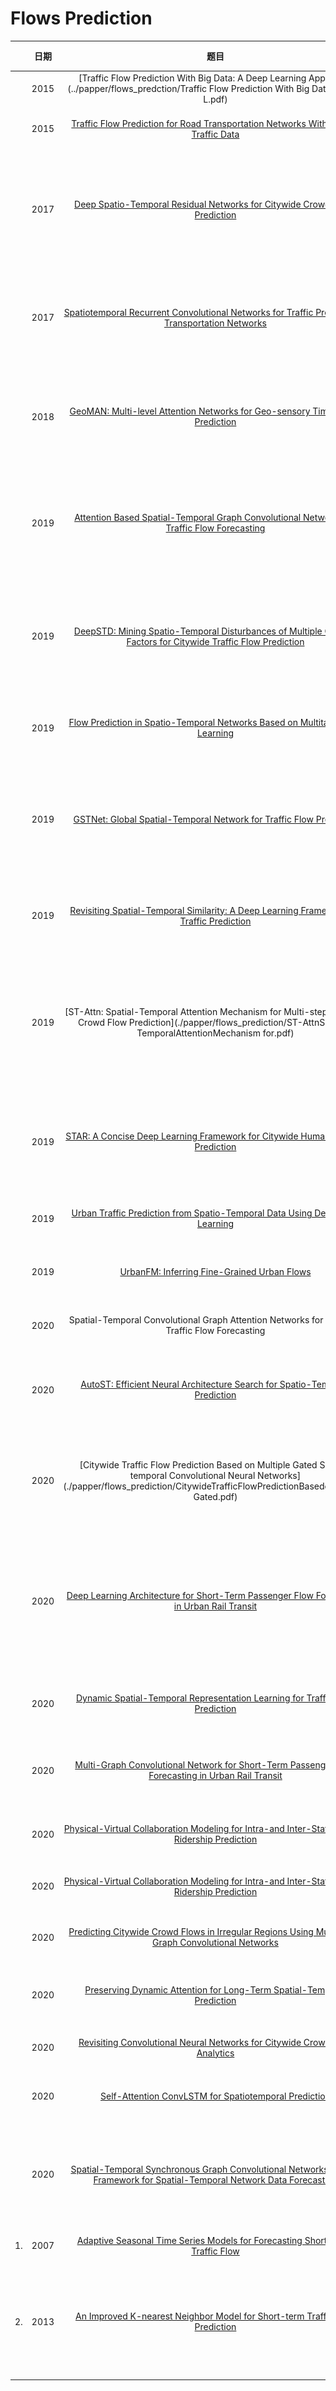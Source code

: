 # Flows Prediction


|      | 日期 |                             题目                             |              作者              |                             来源                             | 模型                                                         | 亮点 |
| ---- | :--: | :----------------------------------------------------------: | :----------------------------: | :----------------------------------------------------------: | ------------------------------------------------------------ | ---- |
|      | 2015 | [Traffic Flow Prediction With Big Data: A Deep Learning Approach](..\/papper\/flows_predction\/Traffic Flow Prediction With Big Data A Deep L.pdf) |    Yisheng Lv, Yanjie Duan     |                                                              |                                                              |      |
|      | 2015 | [Traffic Flow Prediction for Road Transportation Networks With Limited Traffic Data](..\/papper\/flows_prediction\/TITS.2014.2337238.pdf) | Afshin Abadi, Tooraj Rajabioun |                                                              |                                                              |      |
|      | 2017 | [Deep Spatio-Temporal Residual Networks for Citywide Crowd Flows Prediction](..\/papper\/flows_prediction\/Deep-Spatio-Temporal-Residual-Networks-for-Citywide-Crowd-Flows-Prediction.pdf) |        J Zhang，Y Zheng        |                                                              | ![image-20210418142137212](../model/flows_prediction/ST-ResNet.png) |      |
|      | 2017 | [Spatiotemporal Recurrent Convolutional Networks for Traffic Prediction in Transportation Networks](..\/papper\/flows_prediction\/SpatiotemporalRecurrentConvolutionalNetworks.pdf) |     Haiyang Yu, Zhihai Wu      |                                                              | ![SRCNs](../model/flows_prediction/SRCNs.png)                |      |
|      | 2018 | [GeoMAN: Multi-level Attention Networks for Geo-sensory Time Series Prediction](..\/papper\/flows_prediction\/0476.pdf) |    Yuxuan Liang, Songyu Ke     |                           IJCAI-18                           | ![GeoMAN](..\/model\/flows_prediction\/GeoMAN.png)           |      |
|      | 2019 | [Attention Based Spatial-Temporal Graph Convolutional Networks for Traffic Flow Forecasting](..\/papper\/flows_prediction\/3881-ArticleText-6940-1-10-20190702.pdf) |   Shengnan Guo，Youfang Lin    |                                                              | ![ASTGCN](..\/model\/flows_prediction\/ASTGCN.png)           |      |
|      | 2019 | [DeepSTD: Mining Spatio-Temporal Disturbances of Multiple Context Factors for Citywide Traffic Flow Prediction](..\/papper\/flows_prediction\/TITS2932785-proof2.pdf) |                                |                                                              | ![DeepSTD](..\/model\/flows_prediction\/DeepSTD.png)         |      |
|      | 2019 | [Flow Prediction in Spatio-Temporal Networks Based on Multitask Deep Learning](..\/papper\/flows_prediction\/FlowPredictioninSpatio-TemporalNetworks.pdf) |        J Zhang，Y Zheng        |                                                              | ![MDL](..\/model\/flows_prediction\/MDL.png)                 |      |
|      | 2019 | [GSTNet: Global Spatial-Temporal Network for Traffic Flow Prediction](.\/papper\/flows_prediction\/0317.pdf) |      Shen Fang , Qi Zhang      |                                                              | ![GSTNet](..\/model\/flows_prediction\/GSTNet.png)           |      |
|      | 2019 | [Revisiting Spatial-Temporal Similarity: A Deep Learning Framework for Traffic Prediction](.\/papper\/flows_prediction\/RevisitingSpatial-TemporalSimilarity.pdf) |   Huaxiu Yao, Xianfeng Tang    |                           AAAI-19                            | ![STDN](..\/model\/flows_prediction\/STDN.png)               |      |
|      | 2019 | [ST-Attn: Spatial-Temporal Attention Mechanism for Multi-step Citywide Crowd Flow Prediction](.\/papper\/flows_prediction\/ST-AttnSpatial-TemporalAttentionMechanism for.pdf) |     Yirong Zhou, Hao Chen      | 2019 International Conference on Data Mining Workshops (ICDMW） | ![MsCCFP](..\/model\/flows_prediction\/MsCCFP.png)           |      |
|      | 2019 | [STAR: A Concise Deep Learning Framework for Citywide Human Mobility Prediction](.\/papper\/flows_prediction\/starmdm19.pdf) |     Hongnian Wang, Han Su      | 2019 20th IEEE International Conference on Mobile Data Management (MDM) | ![STAR](..\/model\/flows_prediction\/STAR.png)               |      |
|      | 2019 | [Urban Traffic Prediction from Spatio-Temporal Data Using Deep Meta Learning](.\/papper\/flows_prediction\/UrbanTrafficPredictionfromSpatio-TemporalDataUsingDeepMetaLearning.pdf) |    Zheyi Pan, Yuxuan Liang     |                                                              | ![ST-MetaNet](..\/model\/flows_prediction\/ST-MetaNet.png)   |      |
|      | 2019 | [UrbanFM: Inferring Fine-Grained Urban Flows](.\/papper\/flows_prediction\/UrbanFMInferringFineGrainedUrbanFlows.pdf) |    Yuxuan Liang, Kun Ouyang    |                                                              | ![UrbanFM](..\/model\/flows_prediction\/UrbanFM.png)         |      |
|      | 2020 | Spatial-Temporal Convolutional Graph Attention Networks for Citywide Traffic Flow Forecasting |    Xiyue Zhang, Chao Huang     |                                                              | ![framework]()                                               |      |
|      | 2020 | [AutoST: Efficient Neural Architecture Search for Spatio-Temporal Prediction](.\/papper\/flows_prediction\/AutoSTEfficientNeuralArchitectureSearchfor.pdf) |      Ting Li, Junbo Zhang      |                                                              | ![AutoST](..\/model\/flows_prediction\/AutoST.png)           |      |
|      | 2020 | [Citywide Traffic Flow Prediction Based on Multiple Gated Spatio-temporal Convolutional Neural Networks](.\/papper\/flows_prediction\/CitywideTrafficFlowPredictionBasedonMultiple Gated.pdf) |          C Chen，K Li          |                                                              | ![MGSTC](..\/model\/flows_prediction\/MGSTC.png)             |      |
|      | 2020 | [Deep Learning Architecture for Short-Term Passenger Flow Forecasting in Urban Rail Transit](.\/papper\/flows_prediction\/TITS.2020.3000761.pdf) |    Jinlei Zhang, Feng Chen     |                                                              | ![ResLSTM](..\/model\/flows_prediction\/ResLSTM.png)         |      |
|      | 2020 | [Dynamic Spatial-Temporal Representation Learning for Traffic Flow Prediction](p.\/papper\/flows_prediction\/1909.02902.pdf) |    Lingbo Liu, Jiajie Zhen     |        [Github](https://github.com/liulingbo918/ATFM)        | ![SPN](..\/model\/flows_prediction\/SPN.png)                 |      |
|      | 2020 | [Multi-Graph Convolutional Network for Short-Term Passenger Flow Forecasting in Urban Rail Transit](.\/papper\/flows_prediction\/Multi-GraphConvolutionalNetworkforShort-TermPassengerFlowForecasting.pdf) |    Jinlei Zhang, Feng Chen     |                                                              | ![10.1049/iet-its.2019.0873](..\/model\/flows_prediction\/20210418145535.png) |      |
|      | 2020 | [Physical-Virtual Collaboration Modeling for Intra-and Inter-Station Metro Ridership Prediction](.\/papper\/flows_prediction\/Physical-VirtualCollaborationModelingfor.pdf) |    Lingbo Liu, Jingwen Chen    |                                                              | ![PVCGN](..\/model\/flows_prediction\/PVCGN.png)             |      |
|      | 2020 | [Physical-Virtual Collaboration Modeling for Intra-and Inter-Station Metro Ridership Prediction](.\/papper\/flows_prediction\/Physical-VirtualCollaborationModelingfor.pdf) |    Lingbo Liu, Jingwen Chen    |        [Github](https://github.com/HCPLab-SYSU/PVCGN)        |                                                              |      |
|      | 2020 | [Predicting Citywide Crowd Flows in Irregular Regions Using Multi-View Graph Convolutional Networks](.\/papper\/flows_prediction\/1903.07789.pdf) |    Junkai Sun, Junbo Zhang     |                                                              | ![Multi-view deep learning framework](..\/model\/flows_prediction\/Multi-view deep learning framework.png) |      |
|      | 2020 | [Preserving Dynamic Attention for Long-Term Spatial-Temporal Prediction](.\/papper\/flows_prediction\/2006.08849.pdf) |    Haoxing Lin, Weijia Jia     |                         SIGKDD 2020                          | ![DSAN](..\/model\/flows_prediction\/DSAN.png)               |      |
|      | 2020 | [Revisiting Convolutional Neural Networks for Citywide Crowd Flow Analytics](.\/papper\/flows_prediction\/RevisitingConvolutionalNeuralNetworksfor.pdf) |    Yuxuan Liang, Kun Ouyang    |                                                              |                                                              |      |
|      | 2020 | [Self-Attention ConvLSTM for Spatiotemporal Prediction](.\/papper\/flows_prediction\/6819-ArticleText-10048-1-10-20200524.pdf) |     Zhihui Lin, Maomao Li      |                           AAAI-20                            | ![self_attention](..\/model\/flows_prediction\/self_attention.png) |      |
|      | 2020 | [Spatial-Temporal Synchronous Graph Convolutional Networks: A New Framework for Spatial-Temporal Network Data Forecasting](.\/papper\/flowsprediction\/5438-ArticleText-8663-1-10-20200511.pdf) |     Chao Song, Youfang Lin     |                                                              | ![STSGCM](..\/model\/flows_prediction\/STSGCM.png)           |      |
| 1.   | 2007 | [Adaptive Seasonal Time Series Models for Forecasting Short-Term Traffic Flow](.\/papper\/flows_prediction\/AdaptiveSeasonalTimeSeriesModelsTRR2024.pdf) |     S Shekhar，B Williams      |                                                              |                                                              |      |
| 2.   | 2013 | [An Improved K-nearest Neighbor Model for Short-term Traffic Flow Prediction](.\/papper\/flows_prediction\/AnImprovedK-nearestNeighborModelforShort-termTraffic.pdf) |     Lun Zhang, Qiuchen Liu     |                                                              | ![k-nearest](..\/model\/flows_prediction\/k-nearest.png)     |      |


